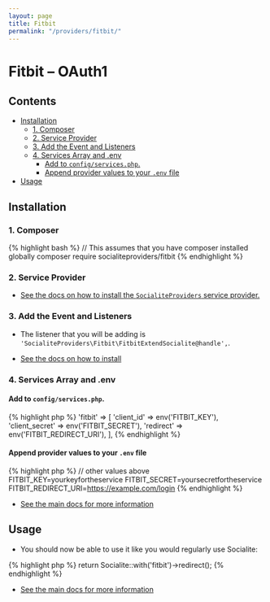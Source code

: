 ```yaml
---
layout: page
title: Fitbit
permalink: "/providers/fitbit/"
---
```

# Fitbit – OAuth1

## Contents

- [Installation](#installation)
  - [1. Composer](#1-composer)
  - [2. Service Provider](#2-service-provider)
  - [3. Add the Event and Listeners](#3-add-the-event-and-listeners)
  - [4. Services Array and .env](#4-services-array-and-env)
    - [Add to `config/services.php`.](#add-to-configservicesphp)
    - [Append provider values to your `.env` file](#append-provider-values-to-your-env-file)
- [Usage](#usage)


## Installation

### 1. Composer

{% highlight bash %}
// This assumes that you have composer installed globally
composer require socialiteproviders/fitbit
{% endhighlight %}

### 2. Service Provider

* [See the docs on how to install the `SocialiteProviders` service provider.](https://github.com/SocialiteProviders/Manager#2-service-provider)


### 3. Add the Event and Listeners

* The listener that you will be adding is `'SocialiteProviders\Fitbit\FitbitExtendSocialite@handle',`.

* [See the docs on how to install](https://github.com/SocialiteProviders/Manager#3-add-the-event-and-listeners)

### 4. Services Array and .env

#### Add to `config/services.php`.

{% highlight php %}
'fitbit' => [
    'client_id' => env('FITBIT_KEY'),
    'client_secret' => env('FITBIT_SECRET'),
    'redirect' => env('FITBIT_REDIRECT_URI'),
],
{% endhighlight %}

#### Append provider values to your `.env` file

{% highlight php %}
// other values above
FITBIT_KEY=yourkeyfortheservice
FITBIT_SECRET=yoursecretfortheservice
FITBIT_REDIRECT_URI=https://example.com/login
{% endhighlight %}

* [See the main docs for more information](https://github.com/SocialiteProviders/Manager#4-services-array-and-env)


## Usage

* You should now be able to use it like you would regularly use Socialite:

{% highlight php %}
return Socialite::with('fitbit')->redirect();
{% endhighlight %}

* [See the main docs for more information](https://github.com/SocialiteProviders/Manager#usage)

